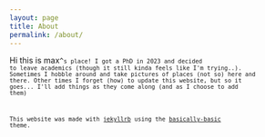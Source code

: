 ```yaml
---
layout: page
title: About
permalink: /about/
---
```


Hi this is max<code>^<code>s place! I got a PhD in 2023 and decided to leave academics (though it still kinda feels like I'm trying..). Sometimes I hobble around and take pictures of places (not so) here and there. Other times I forget (how) to update this website, but so it goes... I'll add things as they come along (and as I choose to add them)


This website was made with [jekyllrb](https://jekyllrb.com/) using the [basically-basic](https://github.com/mmistakes/jekyll-theme-basically-basic) theme.
